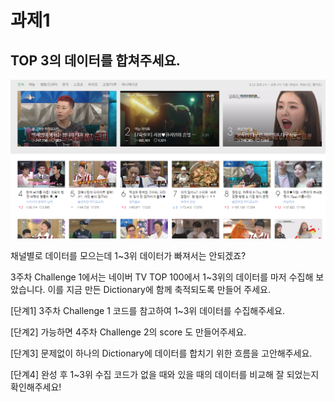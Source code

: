 # 과제1

## TOP 3의 데이터를 합쳐주세요.

![](../../.gitbook/assets/image%20%28441%29.png)

채널별로 데이터를 모으는데 1~3위 데이터가 빠져서는 안되겠죠?

3주차 Challenge 1에서는 네이버 TV TOP 100에서 1~3위의 데이터를 마저 수집해 보았습니다. 이를 지금 만든 Dictionary에 함께 축적되도록 만들어 주세요.

\[단계1\] 3주차 Challenge 1 코드를 참고하여 1~3위 데이터를 수집해주세요.

\[단계2\] 가능하면 4주차 Challenge 2의 score 도 만들어주세요.

\[단계3\] 문제없이 하나의 Dictionary에 데이터를 합치기 위한 흐름을 고안해주세요.

\[단계4\] 완성 후 1~3위 수집 코드가 없을 때와 있을 때의 데이터를 비교해 잘 되었는지 확인해주세요!

